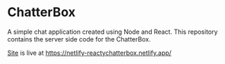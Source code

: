 # ChatterBox
A simple chat application created using Node and React. This repository contains the server side code for the ChatterBox.

[Site](#https://netlify-reactychatterbox.netlify.app/) is live at https://netlify-reactychatterbox.netlify.app/
